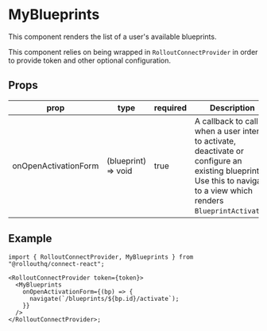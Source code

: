 # MyBlueprints

This component renders the list of a user's available blueprints.

This component relies on being wrapped in `RolloutConnectProvider` in order to provide token and other optional configuration.

## Props

| prop                 | type                | required | Description                                                                                                                                                           |
| -------------------- | ------------------- | -------- | --------------------------------------------------------------------------------------------------------------------------------------------------------------------- |
| onOpenActivationForm | (blueprint) => void | true     | A callback to call when a user intents to activate, deactivate or configure an existing blueprint. Use this to navigate to a view which renders `BlueprintActivator`. |

## Example

```tsx
import { RolloutConnectProvider, MyBlueprints } from "@rollouthq/connect-react";

<RolloutConnectProvider token={token}>
  <MyBlueprints
    onOpenActivationForm={(bp) => {
      navigate(`/blueprints/${bp.id}/activate`);
    }}
  />
</RolloutConnectProvider>;
```
